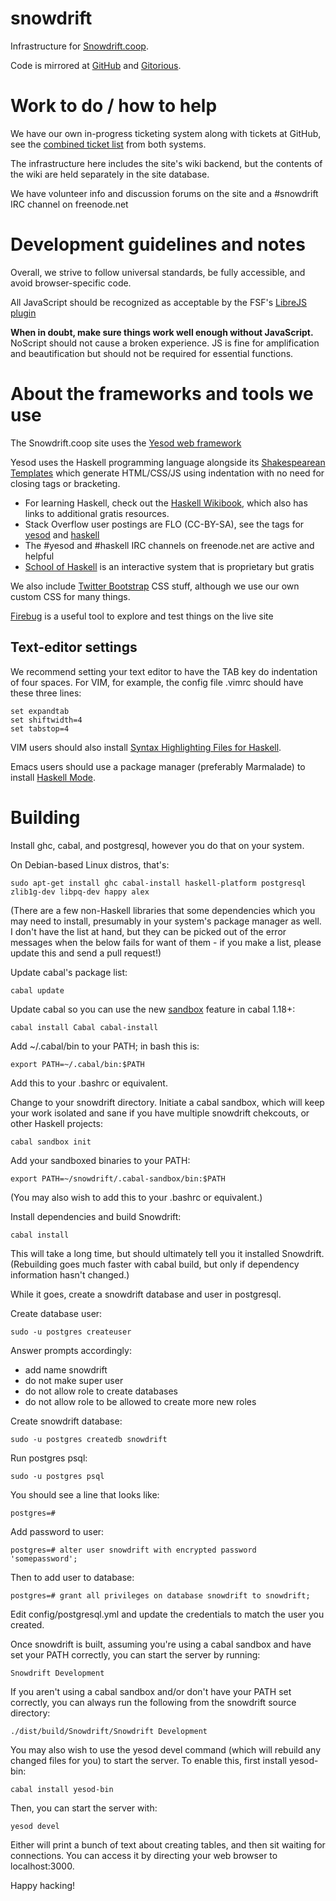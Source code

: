 snowdrift
=========

Infrastructure for [Snowdrift.coop](https://snowdrift.coop).

Code is mirrored at [GitHub](https://github.com/dlthomas/snowdrift) and [Gitorious](https://gitorious.org/snowdrift/snowdrift).

Work to do / how to help
========================

We have our own in-progress ticketing system along with tickets at GitHub,
see the [combined ticket list](http://snowdrift.coop/p/snowdrift/t) from both systems.

The infrastructure here includes the site's wiki backend,
but the contents of the wiki are held separately in the site database.

We have volunteer info and discussion forums on the site and a #snowdrift IRC channel on freenode.net

Development guidelines and notes
================================

Overall, we strive to follow universal standards, be fully accessible, and avoid browser-specific code.

All JavaScript should be recognized as acceptable by the FSF's [LibreJS plugin](https://www.gnu.org/software/librejs/)

**When in doubt, make sure things work well enough without JavaScript.**
NoScript should not cause a broken experience.
JS is fine for amplification and beautification but should not be required for essential functions.


About the frameworks and tools we use
=====================================

The Snowdrift.coop site uses the [Yesod web framework](http://www.yesodweb.com/)

Yesod uses the Haskell programming language alongside its
[Shakespearean Templates](http://www.yesodweb.com/book/shakespearean-templates) which generate HTML/CSS/JS using indentation with no need for closing tags or bracketing.

* For learning Haskell, check out the [Haskell Wikibook](https://en.wikibooks.org/wiki/Haskell), which also has links to additional gratis resources. 
* Stack Overflow user postings are FLO (CC-BY-SA), see the tags for [yesod](http://stackoverflow.com/questions/tagged/yesod) and [haskell](http://stackoverflow.com/questions/tagged/yesod)
* The #yesod and #haskell IRC channels on freenode.net are active and helpful
* [School of Haskell](https://www.fpcomplete.com/school) is an interactive system that is proprietary but gratis

We also include [Twitter Bootstrap](http://twitter.github.io/bootstrap/index.html) CSS stuff, although we use our own custom CSS for many things.

[Firebug](https://getfirebug.com) is a useful tool to explore and test things on the live site


Text-editor settings
--------------------

We recommend setting your text editor to have the TAB key do indentation of four spaces.
For VIM, for example, the config file .vimrc should have these three lines:

    set expandtab
    set shiftwidth=4
    set tabstop=4 

VIM users should also install [Syntax Highlighting Files for Haskell](https://github.com/pbrisbin/html-template-syntax).

Emacs users should use a package manager (preferably Marmalade) to install [Haskell Mode](https://github.com/haskell/haskell-mode).


Building
========

Install ghc, cabal, and postgresql, however you do that on your system.

On Debian-based Linux distros, that's:

    sudo apt-get install ghc cabal-install haskell-platform postgresql zlib1g-dev libpq-dev happy alex


(There are a few non-Haskell libraries that some dependencies which you may
need to install, presumably in your system's package manager as well.
I don't have the list at hand, but they can be picked out of the error
messages when the below fails for want of them - if you make a list,
please update this and send a pull request!)

Update cabal's package list:

    cabal update

Update cabal so you can use the new [sandbox](http://coldwa.st/e/blog/2013-08-20-Cabal-sandbox.html) feature in cabal 1.18+:

    cabal install Cabal cabal-install

Add ~/.cabal/bin to your PATH; in bash this is:

    export PATH=~/.cabal/bin:$PATH

Add this to your .bashrc or equivalent.

Change to your snowdrift directory. Initiate a cabal sandbox, which will keep your work isolated and sane if you have multiple snowdrift chekcouts, or other Haskell projects:

    cabal sandbox init

Add your sandboxed binaries to your PATH:

    export PATH=~/snowdrift/.cabal-sandbox/bin:$PATH

(You may also wish to add this to your .bashrc or equivalent.)

Install dependencies and build Snowdrift:

    cabal install

This will take a long time, but should ultimately tell you it installed Snowdrift.
(Rebuilding goes much faster with cabal build, but only if dependency information hasn't changed.)

While it goes, create a snowdrift database and user in postgresql.

Create database user:

    sudo -u postgres createuser

Answer prompts accordingly:

* add name snowdrift
* do not make super user
* do not allow role to create databases
* do not allow role to be allowed to create more new roles

Create snowdrift database:

    sudo -u postgres createdb snowdrift

Run postgres psql:

    sudo -u postgres psql

You should see a line that looks like:

    postgres=# 

Add password to user:

    postgres=# alter user snowdrift with encrypted password 'somepassword';

Then to add user to database:

    postgres=# grant all privileges on database snowdrift to snowdrift;

Edit config/postgresql.yml and update the credentials to match the user you created.

Once snowdrift is built, assuming you're using a cabal sandbox and have set your PATH correctly, you can start the server by running:

    Snowdrift Development
    
If you aren't using a cabal sandbox and/or don't have your PATH set correctly, you can always run the following from the snowdrift source directory:

    ./dist/build/Snowdrift/Snowdrift Development

You may also wish to use the yesod devel command (which will rebuild any changed files for you) to start the server.
To enable this, first install yesod-bin:

    cabal install yesod-bin
    
Then, you can start the server with:

    yesod devel

Either will print a bunch of text about creating tables, and then sit waiting for connections.  You can access it by directing your web browser to localhost:3000.

Happy hacking!
